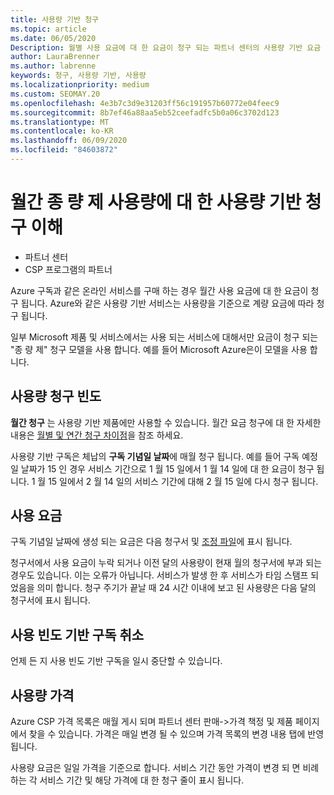 ```yaml
---
title: 사용량 기반 청구
ms.topic: article
ms.date: 06/05/2020
Description: 월별 사용 요금에 대 한 요금이 청구 되는 파트너 센터의 사용량 기반 요금 청구에 대해 자세히 알아보세요.
author: LauraBrenner
ms.author: labrenne
keywords: 청구, 사용량 기반, 사용량
ms.localizationpriority: medium
ms.custom: SEOMAY.20
ms.openlocfilehash: 4e3b7c3d9e31203ff56c191957b60772e04feec9
ms.sourcegitcommit: 8b7ef46a88aa5eb52ceefadfc5b0a06c3702d123
ms.translationtype: MT
ms.contentlocale: ko-KR
ms.lasthandoff: 06/09/2020
ms.locfileid: "84603872"
---
```

# <a name="understand-usage-based-billing-for-monthly-pay-as-you-go-consumption-of-services"></a>월간 종 량 제 사용량에 대 한 사용량 기반 청구 이해

- 파트너 센터
- CSP 프로그램의 파트너

Azure 구독과 같은 온라인 서비스를 구매 하는 경우 월간 사용 요금에 대 한 요금이 청구 됩니다. Azure와 같은 사용량 기반 서비스는 사용량을 기준으로 계량 요금에 따라 청구 됩니다.

일부 Microsoft 제품 및 서비스에서는 사용 되는 서비스에 대해서만 요금이 청구 되는 "종 량 제" 청구 모델을 사용 합니다. 예를 들어 Microsoft Azure은이 모델을 사용 합니다. 

## <a name="usage-billing-frequency"></a>사용량 청구 빈도

**월간 청구** 는 사용량 기반 제품에만 사용할 수 있습니다. 월간 요금 청구에 대 한 자세한 내용은 [월별 및 연간 청구 차이점](billing-annual-monthly.md)을 참조 하세요.

사용량 기반 구독은 체납의 **구독 기념일 날짜**에 매월 청구 됩니다. 예를 들어 구독 예정일 날짜가 15 인 경우 서비스 기간으로 1 월 15 일에서 1 월 14 일에 대 한 요금이 청구 됩니다. 1 월 15 일에서 2 월 14 일의 서비스 기간에 대해 2 월 15 일에 다시 청구 됩니다.

## <a name="usage-charges"></a>사용 요금

구독 기념일 날짜에 생성 되는 요금은 다음 청구서 및 [조정 파일](usage-based-recon-files.md)에 표시 됩니다.

청구서에서 사용 요금이 누락 되거나 이전 달의 사용량이 현재 월의 청구서에 부과 되는 경우도 있습니다. 이는 오류가 아닙니다. 서비스가 발생 한 후 서비스가 타임 스탬프 되었음을 의미 합니다. 청구 주기가 끝날 때 24 시간 이내에 보고 된 사용량은 다음 달의 청구서에 표시 됩니다.

## <a name="cancelling-usage-based-subscriptions"></a>사용 빈도 기반 구독 취소

언제 든 지 사용 빈도 기반 구독을 일시 중단할 수 있습니다.

## <a name="pricing-for-usage"></a>사용량 가격

Azure CSP 가격 목록은 매월 게시 되며 파트너 센터 판매->가격 책정 및 제품 페이지에서 찾을 수 있습니다. 가격은 매일 변경 될 수 있으며 가격 목록의 변경 내용 탭에 반영 됩니다.

사용량 요금은 일일 가격을 기준으로 합니다. 서비스 기간 동안 가격이 변경 되 면 비례 하는 각 서비스 기간 및 해당 가격에 대 한 청구 줄이 표시 됩니다.
